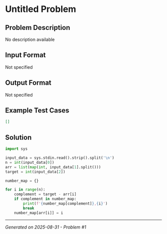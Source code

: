 # Untitled Problem

## Problem Description
No description available

## Input Format
Not specified

## Output Format
Not specified

## Example Test Cases
```json
[]
```

## Solution
```python
import sys

input_data = sys.stdin.read().strip().split('\n')
n = int(input_data[0])
arr = list(map(int, input_data[1].split()))
target = int(input_data[2])

number_map = {}

for i in range(n):
    complement = target - arr[i]
    if complement in number_map:
        print(f'{number_map[complement]},{i}')
        break
    number_map[arr[i]] = i
```

---
*Generated on 2025-08-31 - Problem #1*